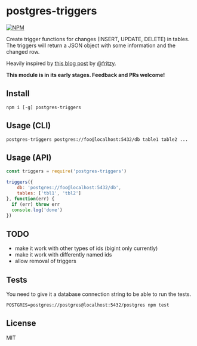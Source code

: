 # postgres-triggers
[![NPM](https://nodei.co/npm/postgres-triggers.png)](https://nodei.co/npm/postgres-triggers/)

Create trigger functions for changes (INSERT, UPDATE, DELETE) in tables.
The triggers will return a JSON object with some information and the changed row.

Heavily inspired by [this blog post](https://blog.andyet.com/2015/04/06/postgres-pubsub-with-json) by [@fritzy](https://github.com/fritzy).

**This module is in its early stages. Feedback and PRs welcome!**

## Install

```
npm i [-g] postgres-triggers
```

## Usage (CLI)

```
postgres-triggers postgres://foo@localhost:5432/db table1 table2 ...
```

## Usage (API)

```javascript
const triggers = require('postgres-triggers')

triggers({
    db: 'postgres://foo@localhost:5432/db',
    tables: ['tbl1', 'tbl2']
}, function(err) {
  if (err) throw err
  console.log('done')
})
```

## TODO

- make it work with other types of ids (bigint only currently)
- make it work with differently named ids
- allow removal of triggers

## Tests

You need to give it a database connection string to be able to run the tests.
```
POSTGRES=postgres://postgres@localhost:5432/postgres npm test
```

## License
MIT
